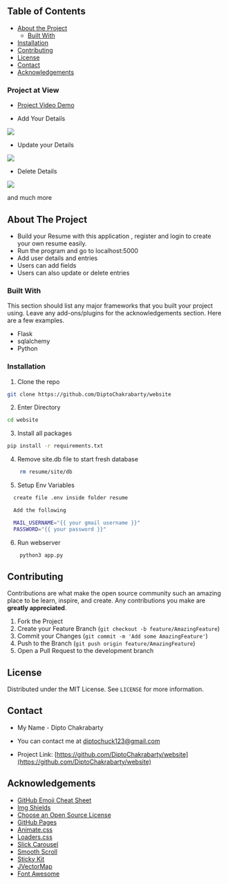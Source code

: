 
## Table of Contents

* [About the Project](#about-the-project)
  * [Built With](#built-with)
* [Installation](#installation)
* [Contributing](#contributing)
* [License](#license)
* [Contact](#contact)
* [Acknowledgements](#acknowledgements)

### Project at View

* [Project Video Demo](https://www.youtube.com/watch?v=M-N31tPJa0I&t=15s)

* Add Your Details
<img src="https://github.com/DiptoChakrabarty/Resume-Generator/blob/master/images/projects.png">

* Update your Details
<img src="https://github.com/DiptoChakrabarty/Resume-Generator/blob/master/images/Update.png">

* Delete Details
<img src="https://github.com/DiptoChakrabarty/Resume-Generator/blob/master/images/delete.png">

 and much more



## About The Project

- Build your Resume with this application , register and login to create your own resume easily.
- Run the program and go to localhost:5000
- Add user details and entries
- Users can add fields 
- Users can also update or delete entries

### Built With
This section should list any major frameworks that you built your project using. Leave any add-ons/plugins for the acknowledgements section. Here are a few examples.
* Flask
* sqlalchemy
* Python

### Installation


1. Clone the repo
```sh
git clone https://github.com/DiptoChakrabarty/website
```
2. Enter Directory
```sh
cd website
```
3. Install all packages
```sh
pip install -r requirements.txt
```
4. Remove site.db file to start fresh database
```sh
    rm resume/site/db
```
5. Setup Env Variables
```sh
  create file .env inside folder resume

  Add the following 

  MAIL_USERNAME="{{ your gmail username }}"
  PASSWORD="{{ your password }}"

```

6. Run webserver
```sh
    python3 app.py
```


## Contributing

Contributions are what make the open source community such an amazing place to be learn, inspire, and create. Any contributions you make are **greatly appreciated**.

1. Fork the Project
2. Create your Feature Branch (`git checkout -b feature/AmazingFeature`)
3. Commit your Changes (`git commit -m 'Add some AmazingFeature'`)
4. Push to the Branch (`git push origin feature/AmazingFeature`)
5. Open a Pull Request to the development branch




## License

Distributed under the MIT License. See `LICENSE` for more information.




## Contact

- My Name - Dipto Chakrabarty
 
- You can contact me at diptochuck123@gmail.com

- Project Link: [https://github.com/DiptoChakrabarty/website](https://github.com/DiptoChakrabarty/website)



## Acknowledgements
* [GitHub Emoji Cheat Sheet](https://www.webpagefx.com/tools/emoji-cheat-sheet)
* [Img Shields](https://shields.io)
* [Choose an Open Source License](https://choosealicense.com)
* [GitHub Pages](https://pages.github.com)
* [Animate.css](https://daneden.github.io/animate.css)
* [Loaders.css](https://connoratherton.com/loaders)
* [Slick Carousel](https://kenwheeler.github.io/slick)
* [Smooth Scroll](https://github.com/cferdinandi/smooth-scroll)
* [Sticky Kit](http://leafo.net/sticky-kit)
* [JVectorMap](http://jvectormap.com)
* [Font Awesome](https://fontawesome.com)
